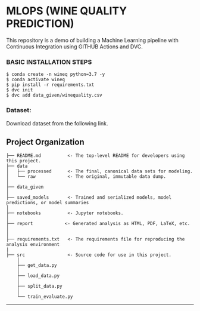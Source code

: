 # MLOPS (WINE QUALITY PREDICTION)

This repository is a demo of building a Machine Learning pipeline with Continuous Integration using GITHUB Actions and DVC.

### BASIC INSTALLATION STEPS
```
$ conda create -n wineq python=3.7 -y
$ conda activate wineq
$ pip install -r requirements.txt
$ dvc init 
$ dvc add data_given/winequality.csv
```

### Dataset:

Download dataset from the following link.

Project Organization
------------
    ├── README.md          <- The top-level README for developers using this project.
    ├── data
    │   ├── processed      <- The final, canonical data sets for modeling.
    │   └── raw            <- The original, immutable data dump.
    │
    ├── data_given
    │
    ├── saved_models       <- Trained and serialized models, model predictions, or model summaries
    │
    ├── notebooks          <- Jupyter notebooks. 
    │
    ├── report            <- Generated analysis as HTML, PDF, LaTeX, etc.
    │   
    │
    ├── requirements.txt   <- The requirements file for reproducing the analysis environment
    |
    ├── src                <- Source code for use in this project.
        │
        ├── get_data.py
        │
        ├── load_data.py
        │
        ├── split_data.py        
        │
        └── train_evaluate.py



--------
